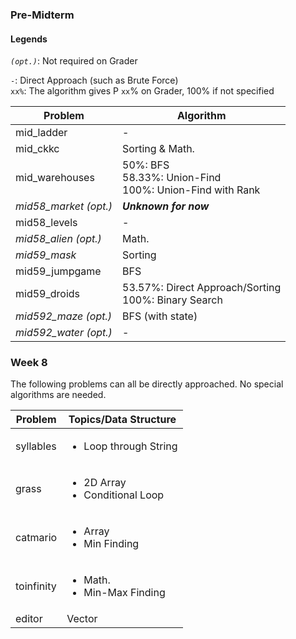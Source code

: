 ### Pre-Midterm
#### Legends  
_`(opt.)`_: Not required on Grader  
  
`-`: Direct Approach (such as Brute Force)  
`xx%`: The algorithm gives P `xx`% on Grader, 100% if not specified

Problem | Algorithm 
--- | ---
mid_ladder | -
mid_ckkc | Sorting & Math.
mid_warehouses | 50%: BFS<br>58.33%: Union-Find<br>100%: Union-Find with Rank
_mid58_market (opt.)_ | _**Unknown for now**_
mid58_levels | -
_mid58_alien (opt.)_ | Math.
_mid59_mask_ | Sorting
mid59_jumpgame | BFS
mid59_droids | 53.57%: Direct Approach/Sorting<br>100%: Binary Search
_mid592_maze (opt.)_ | BFS (with state)
_mid592_water (opt.)_ | -


### Week 8
The following problems can all be directly approached. No special algorithms are needed.

Problem | Topics/Data Structure
--- | ---
syllables | <ul><li>Loop through String</li></ul>
grass | <ul><li>2D Array</li><li>Conditional Loop</li></ul>
catmario | <ul><li>Array</li><li>Min Finding</li></ul>
toinfinity | <ul><li>Math.</li><li>Min-Max Finding</li></ul>
editor | Vector 

